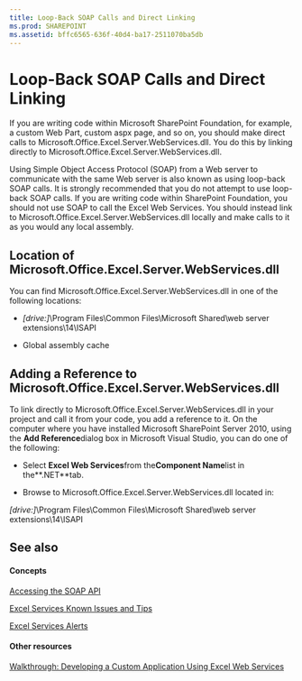 ```yaml
---
title: Loop-Back SOAP Calls and Direct Linking
ms.prod: SHAREPOINT
ms.assetid: bffc6565-636f-40d4-ba17-2511070ba5db
---
```



# Loop-Back SOAP Calls and Direct Linking

If you are writing code within Microsoft SharePoint Foundation, for example, a custom Web Part, custom aspx page, and so on, you should make direct calls to Microsoft.Office.Excel.Server.WebServices.dll. You do this by linking directly to Microsoft.Office.Excel.Server.WebServices.dll. 
  
    
    

Using Simple Object Access Protocol (SOAP) from a Web server to communicate with the same Web server is also known as using loop-back SOAP calls. It is strongly recommended that you do not attempt to use loop-back SOAP calls. If you are writing code within SharePoint Foundation, you should not use SOAP to call the Excel Web Services. You should instead link to Microsoft.Office.Excel.Server.WebServices.dll locally and make calls to it as you would any local assembly.
## Location of Microsoft.Office.Excel.Server.WebServices.dll

You can find Microsoft.Office.Excel.Server.WebServices.dll in one of the following locations:
  
    
    

-  _[drive:]_\\Program Files\\Common Files\\Microsoft Shared\\web server extensions\\14\\ISAPI
    
  
- Global assembly cache 
    
  

## Adding a Reference to Microsoft.Office.Excel.Server.WebServices.dll

To link directly to Microsoft.Office.Excel.Server.WebServices.dll in your project and call it from your code, you add a reference to it. On the computer where you have installed Microsoft SharePoint Server 2010, using the **Add Reference**dialog box in Microsoft Visual Studio, you can do one of the following:
  
    
    

- Select **Excel Web Services**from the**Component Name**list in the**.NET**tab.
    
  
- Browse to Microsoft.Office.Excel.Server.WebServices.dll located in:
  
    
    
 _[drive:]_\\Program Files\\Common Files\\Microsoft Shared\\web server extensions\\14\\ISAPI
    
  

## See also


#### Concepts


  
    
    
 [Accessing the SOAP API](accessing-the-soap-api.md)
  
    
    
 [Excel Services Known Issues and Tips](excel-services-known-issues-and-tips.md)
  
    
    
 [Excel Services Alerts](excel-services-alerts.md)
#### Other resources


  
    
    
 [Walkthrough: Developing a Custom Application Using Excel Web Services](walkthrough-developing-a-custom-application-using-excel-web-services.md)
